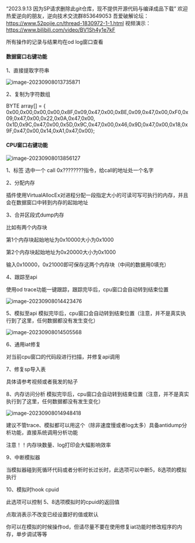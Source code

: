 “2023.9.13 因为SP请求删除此git仓库，现不提供开源代码与编译成品下载”
欢迎热爱逆向的朋友，逆向技术交流群853649053
吾爱破解论坛：https://www.52pojie.cn/thread-1830972-1-1.html
视频演示：https://www.bilibili.com/video/BV1Sh4y1e7kF



所有操作的记录与结果均在od log窗口查看

#### **数据窗口右键功能**

1、直接提取字符串

![image-20230908013735871](https://github.com/mizukiyyds/od_plugin/tree/main/pic/1.png)

2、复制为字符数组

BYTE array[] = {
	0x00,0x00,0x00,0x00,0x8F,0x09,0x47,0x00,0xBE,0x09,0x47,0x00,0xF0,0x09,0x47,0x00,0x22,0x0A,0x47,0x00,
0x1D,0x9C,0x47,0x00,0x5D,0x9C,0x47,0x00,0x46,0x9D,0x47,0x00,0x18,0x9F,0x47,0x00,0x14,0xA1,0x47,0x00};

#### **CPU窗口右键功能**

![image-20230908013856127](https://github.com/mizukiyyds/od_plugin/tree/main/pic/2.png)

1、标签 选中一个 call 0x????????指令，给call的地址处一个名字

2、分配内存

插件使用VirtualAllocEx对进程分配一段指定大小的可读可写可执行的内存，并且会在数据窗口中转到内存的起始地址

3、合并区段式dump内存

比如有两个内存块

第1个内存块起始地址为0x10000大小为0x1000

第2个内存块起始地址为0x20000大小为0x1000

输入0x10000，0x21000即可保存这两个内存块（中间的数据用0填充）

4、跟踪至api

使用od trace功能一键跟踪，跟踪完毕后，cpu窗口会自动转到结束位置

![image-20230908014423476](https://github.com/mizukiyyds/od_plugin/tree/main/pic/3.png)

5、模拟至api
模拟完毕后，cpu窗口会自动转到结束位置（注意，并不是真实执行到了这里，任何数据都没有发生变化）

![image-20230908014505568](https://github.com/mizukiyyds/od_plugin/tree/main/pic/4.png)

6、通用iat修复

对当前cpu窗口的代码段进行扫描，并修复api调用

7、修复sp导入表

具体请参考视频或者我发的帖子


8、内存访问分析
模拟完毕后，cpu窗口会自动转到结束位置（注意，并不是真实执行到了这里，任何数据都没有发生变化）

![image-20230908014948418](https://github.com/mizukiyyds/od_plugin/tree/main/pic/5.png)

建议不管trace、模拟都可以用这个（除非速度慢或者log太多）具备antidump分析功能，直接系统调用分析功能

注意！！内存块数量、log打印会大幅影响效率

9、中断模拟器

当模拟器碰到死循环代码或者分析时长过长时，此选项可以中断5，8选项的模拟执行

10、模拟时hook cpuid

此选项可以控制 5、8选项模拟时的cpuid的返回值

点取消表示不改变已经设置好的值或默认


你可以在模拟的时候操作od，但请尽量不要在使用修复iat功能时修改程序的内存，单步调试等等

